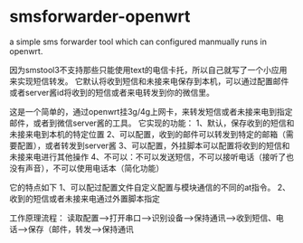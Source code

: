 # smsforwarder-openwrt
a simple sms forwarder tool which can configured manmually runs in openwrt.

因为smstool3不支持那些只能使用text的电信卡托，所以自己就写了一个小应用来实现短信转发。
它默认将收到短信和未接来电保存到本机，可以通过配置邮件或者server酱id将收到的短信或者来电转发到你的微信里。

这是一个简单的，通过openwrt挂3g/4g上网卡，来转发短信或者未接来电到指定邮件，或者到微信server酱的工具。
它实现的功能：
  1、默认，保存收到的短信和未接来电到本机的特定位置
  2、可以配置，收到的邮件可以转发到特定的邮箱（需要配置），或者转发到server酱
  3、可以配置，外挂脚本可以配置将收到的短信和未接来电进行其他操作
  4、不可以：不可以发送短信，不可以接听电话（接听了也没有声音），不可以使用电话本（简化功能）

它的特点如下
  1、可以配过配置文件自定义配置与模块通信的不同的at指令。
  2、收到的短信或者未接来电通过外置脚本指定
  
工作原理流程：
读取配置-->打开串口-->识别设备-->保持通讯-->收到短信、电话-->保存（邮件，转发-->保持通讯
